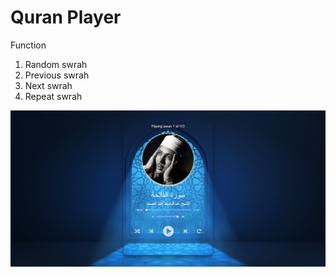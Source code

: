 # Quran Player

Function
1) Random swrah
2) Previous swrah
3) Next swrah
4) Repeat swrah

![This is an image](https://raw.githubusercontent.com/mohamedelbadawi/quran-player-chrome-extension/main/images/image.png)

